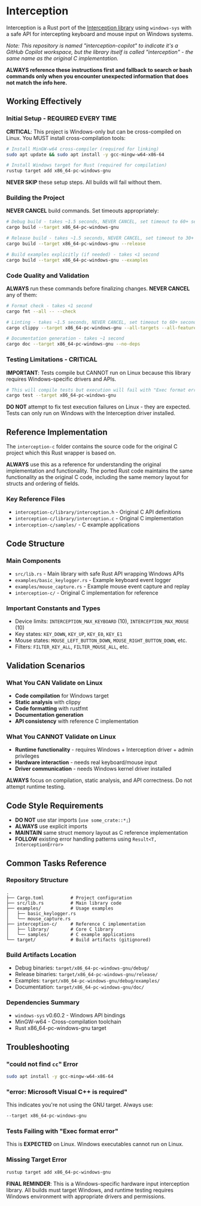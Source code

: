 # Interception

Interception is a Rust port of the [Interception library](https://github.com/oblitum/Interception) using `windows-sys` with a safe API for intercepting keyboard and mouse input on Windows systems.

*Note: This repository is named "interception-copilot" to indicate it's a GitHub Copilot workspace, but the library itself is called "interception" - the same name as the original C implementation.*

**ALWAYS reference these instructions first and fallback to search or bash commands only when you encounter unexpected information that does not match the info here.**

## Working Effectively

### Initial Setup - REQUIRED EVERY TIME

**CRITICAL**: This project is Windows-only but can be cross-compiled on Linux. You MUST install cross-compilation tools:

```bash
# Install MinGW-w64 cross-compiler (required for linking)
sudo apt update && sudo apt install -y gcc-mingw-w64-x86-64

# Install Windows target for Rust (required for compilation)  
rustup target add x86_64-pc-windows-gnu
```

**NEVER SKIP** these setup steps. All builds will fail without them.

### Building the Project

**NEVER CANCEL** build commands. Set timeouts appropriately:

```bash
# Debug build - takes ~1.5 seconds, NEVER CANCEL, set timeout to 60+ seconds
cargo build --target x86_64-pc-windows-gnu

# Release build - takes ~1.5 seconds, NEVER CANCEL, set timeout to 30+ seconds  
cargo build --target x86_64-pc-windows-gnu --release

# Build examples explicitly (if needed) - takes <1 second
cargo build --target x86_64-pc-windows-gnu --examples
```

### Code Quality and Validation

**ALWAYS** run these commands before finalizing changes. **NEVER CANCEL** any of them:

```bash
# Format check - takes <1 second
cargo fmt --all -- --check

# Linting - takes ~1.5 seconds, NEVER CANCEL, set timeout to 60+ seconds
cargo clippy --target x86_64-pc-windows-gnu --all-targets --all-features -- -D warnings

# Documentation generation - takes ~1 second
cargo doc --target x86_64-pc-windows-gnu --no-deps
```

### Testing Limitations - CRITICAL

**IMPORTANT**: Tests compile but CANNOT run on Linux because this library requires Windows-specific drivers and APIs.

```bash
# This will compile tests but execution will fail with "Exec format error"
cargo test --target x86_64-pc-windows-gnu
```

**DO NOT** attempt to fix test execution failures on Linux - they are expected. Tests can only run on Windows with the Interception driver installed.

## Reference Implementation

The `interception-c` folder contains the source code for the original C project which this Rust wrapper is based on.

**ALWAYS** use this as a reference for understanding the original implementation and functionality. The ported Rust code maintains the same functionality as the original C code, including the same memory layout for structs and ordering of fields.

### Key Reference Files
- `interception-c/library/interception.h` - Original C API definitions
- `interception-c/library/interception.c` - Original C implementation  
- `interception-c/samples/` - C example applications

## Code Structure

### Main Components
- `src/lib.rs` - Main library with safe Rust API wrapping Windows APIs
- `examples/basic_keylogger.rs` - Example keyboard event logger
- `examples/mouse_capture.rs` - Example mouse event capture and replay
- `interception-c/` - Original C implementation for reference

### Important Constants and Types
- Device limits: `INTERCEPTION_MAX_KEYBOARD` (10), `INTERCEPTION_MAX_MOUSE` (10)
- Key states: `KEY_DOWN`, `KEY_UP`, `KEY_E0`, `KEY_E1`
- Mouse states: `MOUSE_LEFT_BUTTON_DOWN`, `MOUSE_RIGHT_BUTTON_DOWN`, etc.
- Filters: `FILTER_KEY_ALL`, `FILTER_MOUSE_ALL`, etc.

## Validation Scenarios

### What You CAN Validate on Linux
- **Code compilation** for Windows target
- **Static analysis** with clippy
- **Code formatting** with rustfmt  
- **Documentation generation**
- **API consistency** with reference C implementation

### What You CANNOT Validate on Linux
- **Runtime functionality** - requires Windows + Interception driver + admin privileges
- **Hardware interaction** - needs real keyboard/mouse input
- **Driver communication** - needs Windows kernel driver installed

**ALWAYS** focus on compilation, static analysis, and API correctness. Do not attempt runtime testing.

## Code Style Requirements

- **DO NOT** use star imports (`use some_crate::*;`)
- **ALWAYS** use explicit imports
- **MAINTAIN** same struct memory layout as C reference implementation
- **FOLLOW** existing error handling patterns using `Result<T, InterceptionError>`

## Common Tasks Reference

### Repository Structure
```
.
├── Cargo.toml          # Project configuration
├── src/lib.rs          # Main library code  
├── examples/           # Usage examples
│   ├── basic_keylogger.rs
│   └── mouse_capture.rs
├── interception-c/     # Reference C implementation
│   ├── library/        # Core C library
│   └── samples/        # C example applications
└── target/             # Build artifacts (gitignored)
```

### Build Artifacts Location
- Debug binaries: `target/x86_64-pc-windows-gnu/debug/`
- Release binaries: `target/x86_64-pc-windows-gnu/release/`
- Examples: `target/x86_64-pc-windows-gnu/debug/examples/`
- Documentation: `target/x86_64-pc-windows-gnu/doc/`

### Dependencies Summary
- `windows-sys` v0.60.2 - Windows API bindings
- MinGW-w64 - Cross-compilation toolchain
- Rust x86_64-pc-windows-gnu target

## Troubleshooting

### "could not find `cc`" Error
```bash
sudo apt install -y gcc-mingw-w64-x86-64
```

### "error: Microsoft Visual C++ is required" 
This indicates you're not using the GNU target. Always use:
```bash
--target x86_64-pc-windows-gnu
```

### Tests Failing with "Exec format error"
This is **EXPECTED** on Linux. Windows executables cannot run on Linux.

### Missing Target Error
```bash
rustup target add x86_64-pc-windows-gnu
```

**FINAL REMINDER**: This is a Windows-specific hardware input interception library. All builds must target Windows, and runtime testing requires Windows environment with appropriate drivers and permissions.
